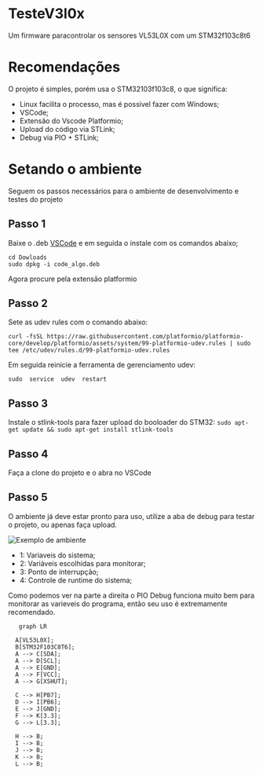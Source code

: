 # TesteV3l0x

Um firmware paracontrolar os sensores VL53L0X com um STM32f103c8t6


# Recomendações  

O projeto é simples, porém usa o STM32103f103c8, o que significa:

  
- Linux facilita o processo, mas é possivel fazer com Windows;
- VSCode;
- Extensão do Vscode Platformio;
- Upload do código via STLink;
- Debug via PIO + STLink;


# Setando o ambiente

Seguem os passos necessários para o ambiente de desenvolvimento e testes do projeto

## Passo 1

Baixe o .deb [VSCode](https://code.visualstudio.com/download) e em seguida o instale com os comandos abaixo;

    cd Dowloads
    sudo dpkg -i code_algo.deb

Agora procure pela extensão platformio

## Passo 2

Sete as udev rules com o comando abaixo:

    curl -fsSL https://raw.githubusercontent.com/platformio/platformio-core/develop/platformio/assets/system/99-platformio-udev.rules | sudo tee /etc/udev/rules.d/99-platformio-udev.rules

Em seguida reinicie a ferramenta de gerenciamento udev:

    sudo  service  udev  restart

## Passo 3
Instale o stlink-tools para fazer upload do booloader do STM32:
`
sudo apt-get update &&
sudo apt-get install stlink-tools
`

## Passo 4
Faça a clone do projeto e o abra no VSCode

## Passo 5
O ambiente já deve estar pronto para uso, utilize a aba de debug para testar o projeto, ou apenas faça upload.

![Exemplo de ambiente](/galeria/exemplo1.png)

- 1: Variaveis do sistema;
- 2: Variáveis escolhidas para monitorar;
- 3: Ponto de interrupção;
- 4: Controle de runtime do sistema;

Como podemos ver na parte a direita o PIO Debug funciona muito bem para monitorar as varieveis do programa, então seu uso é extremamente recomendado.


```mermaid
   graph LR

  A[VL53L0X]; 
  B[STM32F103C8T6];
  A --> C[SDA];
  A --> D[SCL];
  A --> E[GND];
  A --> F[VCC];
  A --> G[XSHUT];
  
  C --> H[PB7];
  D --> I[PB6];
  E --> J[GND];
  F --> K[3.3];
  G --> L[3.3];
  
  H --> B;
  I --> B;
  J --> B;
  K --> B;
  L --> B;
```
